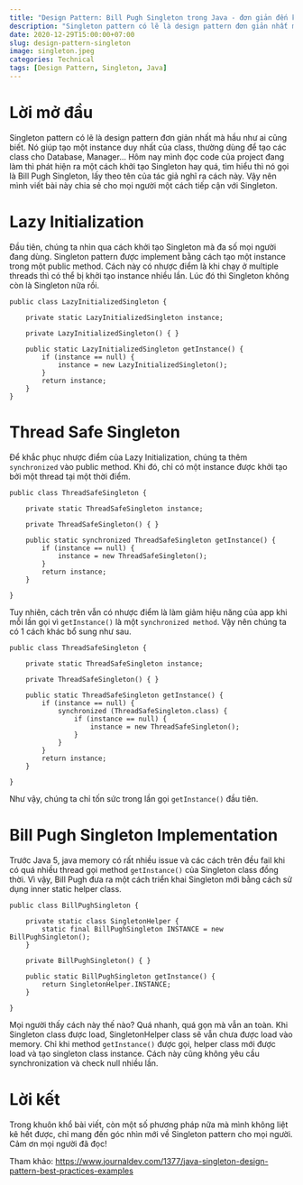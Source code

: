 ```yaml
---
title: "Design Pattern: Bill Pugh Singleton trong Java - đơn giản đến không ngờ"
description: "Singleton pattern có lẽ là design pattern đơn giản nhất mà hầu như ai cũng biết. Nó giúp tạo một instance duy nhất của class."
date: 2020-12-29T15:00:00+07:00
slug: design-pattern-singleton
image: singleton.jpeg
categories: Technical
tags: [Design Pattern, Singleton, Java]
---
```


# Lời mở đầu
Singleton pattern có lẽ là design pattern đơn giản nhất mà hầu như ai cũng biết. Nó giúp tạo một instance duy nhất của class, thường dùng để tạo các class cho Database, Manager... Hôm nay mình đọc code của project đang làm thì phát hiện ra một cách khởi tạo Singleton hay quá, tìm hiểu thì nó gọi là Bill Pugh Singleton, lấy theo tên của tác giả nghĩ ra cách này. Vậy nên mình viết bài này chia sẻ cho mọi người một cách tiếp cận với Singleton.

# Lazy Initialization
Đầu tiên, chúng ta nhìn qua cách khởi tạo Singleton mà đa số mọi người đang dùng. Singleton pattern được implement bằng cách tạo một instance trong một public method. Cách này có nhược điểm là khi chạy ở multiple threads thì có thể bị khởi tạo instance nhiều lần. Lúc đó thì Singleton không còn là Singleton nữa rồi.

```
public class LazyInitializedSingleton {

    private static LazyInitializedSingleton instance;
    
    private LazyInitializedSingleton() { }
    
    public static LazyInitializedSingleton getInstance() {
        if (instance == null) {
            instance = new LazyInitializedSingleton();
        }
        return instance;
    }
}
```

# Thread Safe Singleton
Để khắc phục nhược điểm của Lazy Initialization, chúng ta thêm `synchronized` vào public method. Khi đó, chỉ có một instance được khởi tạo bởi một thread tại một thời điểm.

```
public class ThreadSafeSingleton {

    private static ThreadSafeSingleton instance;
    
    private ThreadSafeSingleton() { }
    
    public static synchronized ThreadSafeSingleton getInstance() {
        if (instance == null) {
            instance = new ThreadSafeSingleton();
        }
        return instance;
    }
    
}
```

Tuy nhiên, cách trên vẫn có nhược điểm là làm giảm hiệu năng của app khi mỗi lần gọi vì `getInstance()` là một `synchronized method`. Vậy nên chúng ta có 1 cách khác bổ sung như sau.

```
public class ThreadSafeSingleton {

    private static ThreadSafeSingleton instance;
    
    private ThreadSafeSingleton() { }
    
    public static ThreadSafeSingleton getInstance() {
        if (instance == null) {
            synchronized (ThreadSafeSingleton.class) {
                if (instance == null) {
                    instance = new ThreadSafeSingleton();
                }
            }
        }
        return instance;
    }
    
}
```

Như vậy, chúng ta chỉ tốn sức trong lần gọi `getInstance()` đầu tiên.

# Bill Pugh Singleton Implementation
Trước Java 5, java memory có rất nhiều issue và các cách trên đều fail khi có quá nhiều thread gọi method `getInstance()` của Singleton class đồng thời. Vì vậy, Bill Pugh đưa ra một cách triển khai Singleton mới bằng cách sử dụng inner static helper class.

```
public class BillPughSingleton {

    private static class SingletonHelper {
        static final BillPughSingleton INSTANCE = new BillPughSingleton();
    }
    
    private BillPughSingleton() { }
    
    public static BillPughSingleton getInstance() {
        return SingletonHelper.INSTANCE;
    }
    
}
```

Mọi người thấy cách này thế nào? Quá nhanh, quá gọn mà vẫn an toàn. Khi Singleton class được load, SingletonHelper class sẽ vẫn chưa được load vào memory. Chỉ khi method `getInstance()` được gọi, helper class mới được load và tạo singleton class instance. Cách này cũng không yêu cầu synchronization và check null nhiều lần.

# Lời kết
Trong khuôn khổ bài viết, còn một số phương pháp nữa mà mình không liệt kê hết được, chỉ mang đến góc nhìn mới về Singleton pattern cho mọi người. Cảm ơn mọi người đã đọc!

Tham khảo: https://www.journaldev.com/1377/java-singleton-design-pattern-best-practices-examples
